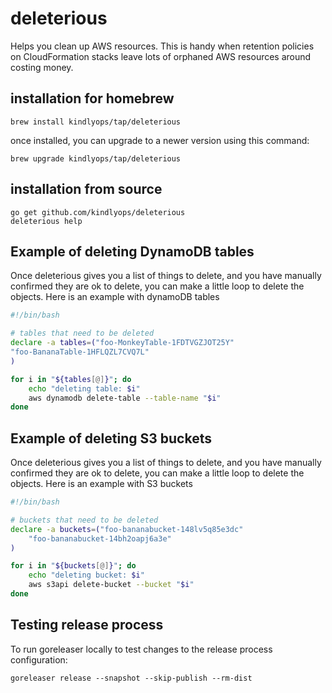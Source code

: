 # deleterious
Helps you clean up AWS resources. This is handy when
retention policies on CloudFormation stacks leave lots
of orphaned AWS resources around costing money.

## installation for homebrew

    brew install kindlyops/tap/deleterious

once installed, you can upgrade to a newer version using this command:

    brew upgrade kindlyops/tap/deleterious

## installation from source

    go get github.com/kindlyops/deleterious
    deleterious help

## Example of deleting DynamoDB tables

Once deleterious gives you a list of things to delete, and
you have manually confirmed they are ok to delete, you
can make a little loop to delete the objects. Here is an example with dynamoDB tables

```bash
#!/bin/bash

# tables that need to be deleted
declare -a tables=("foo-MonkeyTable-1FDTVGZJOT25Y"
"foo-BananaTable-1HFLQZL7CVQ7L"
)

for i in "${tables[@]}"; do
	echo "deleting table: $i"
	aws dynamodb delete-table --table-name "$i"
done
```

## Example of deleting S3 buckets

Once deleterious gives you a list of things to delete, and
you have manually confirmed they are ok to delete, you
can make a little loop to delete the objects. Here is an example with S3 buckets

```bash
#!/bin/bash

# buckets that need to be deleted
declare -a buckets=("foo-bananabucket-148lv5q85e3dc"
	"foo-bananabucket-14bh2oapj6a3e"
)

for i in "${buckets[@]}"; do
	echo "deleting bucket: $i"
	aws s3api delete-bucket --bucket "$i"
done
```

## Testing release process

To run goreleaser locally to test changes to the release process configuration:

    goreleaser release --snapshot --skip-publish --rm-dist
